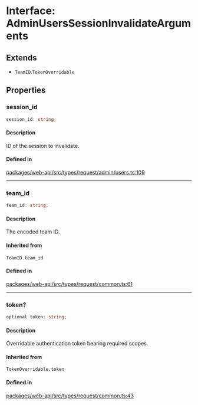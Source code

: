 # Interface: AdminUsersSessionInvalidateArguments

## Extends

- `TeamID`.`TokenOverridable`

## Properties

### session\_id

```ts
session_id: string;
```

#### Description

ID of the session to invalidate.

#### Defined in

[packages/web-api/src/types/request/admin/users.ts:109](https://github.com/slackapi/node-slack-sdk/blob/main/packages/web-api/src/types/request/admin/users.ts#L109)

***

### team\_id

```ts
team_id: string;
```

#### Description

The encoded team ID.

#### Inherited from

`TeamID.team_id`

#### Defined in

[packages/web-api/src/types/request/common.ts:61](https://github.com/slackapi/node-slack-sdk/blob/main/packages/web-api/src/types/request/common.ts#L61)

***

### token?

```ts
optional token: string;
```

#### Description

Overridable authentication token bearing required scopes.

#### Inherited from

`TokenOverridable.token`

#### Defined in

[packages/web-api/src/types/request/common.ts:43](https://github.com/slackapi/node-slack-sdk/blob/main/packages/web-api/src/types/request/common.ts#L43)
